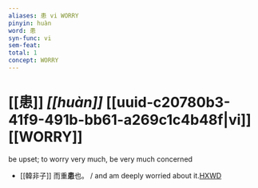 ```yaml
---
aliases: 患 vi WORRY
pinyin: huàn
word: 患
syn-func: vi
sem-feat: 
total: 1
concept: WORRY 
---
```

# [[患]] *[[huàn]]*  [[uuid-c20780b3-41f9-491b-bb61-a269c1c4b48f|vi]] [[WORRY]]
be upset; to worry very much, be very much concerned
 - [[韓非子]] 而重**患**也。 / and am deeply worried about it.[HXWD](https://hxwd.org/textview.html?location=KR3c0005_tls_003-5a.12)